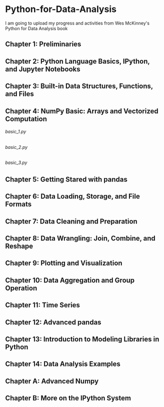 # Python-for-Data-Analysis
I am going to upload my progress and activities from Wes McKinney's Python for Data Analysis book


## Chapter 1: Preliminaries

## Chapter 2: Python Language Basics, IPython, and Jupyter Notebooks

## Chapter 3: Built-in Data Structures, Functions, and Files

## Chapter 4: NumPy Basic: Arrays and Vectorized Computation
###### basic_1.py
###### basic_2.py
###### basic_3.py
    
## Chapter 5: Getting Stared with pandas

## Chapter 6: Data Loading, Storage, and File Formats

## Chapter 7: Data Cleaning and Preparation

## Chapter 8: Data Wrangling: Join, Combine, and Reshape

## Chapter 9: Plotting and Visualization

## Chapter 10: Data Aggregation and Group Operation

## Chapter 11: Time Series

## Chapter 12: Advanced pandas

## Chapter 13: Introduction to Modeling Libraries in Python

## Chapter 14: Data Analysis Examples

## Chapter A: Advanced Numpy

## Chapter B: More on the IPython System
